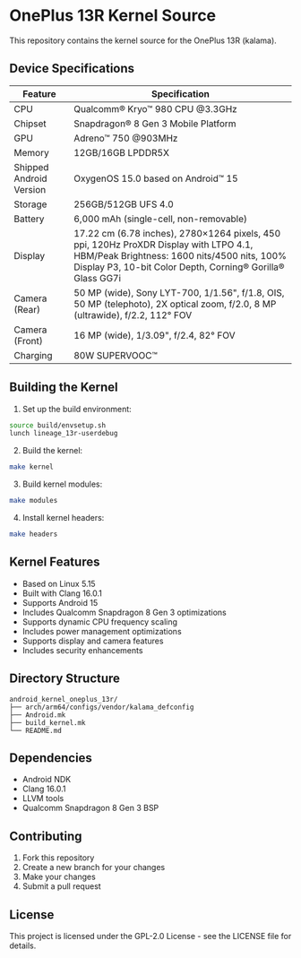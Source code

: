# OnePlus 13R Kernel Source

This repository contains the kernel source for the OnePlus 13R (kalama).

## Device Specifications

| Feature                 | Specification                                                                                                                                                                                      |
| ----------------------- | -------------------------------------------------------------------------------------------------------------------------------------------------------------------------------------------------- |
| CPU                     | Qualcomm® Kryo™ 980 CPU @3.3GHz                                                                                                                                                                    |
| Chipset                 | Snapdragon® 8 Gen 3 Mobile Platform                                                                                                                                                                |
| GPU                     | Adreno™ 750 @903MHz                                                                                                                                                                                |
| Memory                  | 12GB/16GB LPDDR5X                                                                                                                                                                                  |
| Shipped Android Version | OxygenOS 15.0 based on Android™ 15                                                                                                                                                                 |
| Storage                 | 256GB/512GB UFS 4.0                                                                                                                                                                                |
| Battery                 | 6,000 mAh (single-cell, non-removable)                                                                                                                                                             |
| Display                 | 17.22 cm (6.78 inches), 2780×1264 pixels, 450 ppi, 120Hz ProXDR Display with LTPO 4.1, HBM/Peak Brightness: 1600 nits/4500 nits, 100% Display P3, 10-bit Color Depth, Corning® Gorilla® Glass GG7i |
| Camera (Rear)           | 50 MP (wide), Sony LYT-700, 1/1.56", f/1.8, OIS, 50 MP (telephoto), 2X optical zoom, f/2.0, 8 MP (ultrawide), f/2.2, 112° FOV                                                                      |
| Camera (Front)          | 16 MP (wide), 1/3.09", f/2.4, 82° FOV                                                                                                                                                              |
| Charging                | 80W SUPERVOOC™                                                                                                                                                                                     |

## Building the Kernel

1. Set up the build environment:
```bash
source build/envsetup.sh
lunch lineage_13r-userdebug
```

2. Build the kernel:
```bash
make kernel
```

3. Build kernel modules:
```bash
make modules
```

4. Install kernel headers:
```bash
make headers
```

## Kernel Features

- Based on Linux 5.15
- Built with Clang 16.0.1
- Supports Android 15
- Includes Qualcomm Snapdragon 8 Gen 3 optimizations
- Supports dynamic CPU frequency scaling
- Includes power management optimizations
- Supports display and camera features
- Includes security enhancements

## Directory Structure

```
android_kernel_oneplus_13r/
├── arch/arm64/configs/vendor/kalama_defconfig
├── Android.mk
├── build_kernel.mk
└── README.md
```

## Dependencies

- Android NDK
- Clang 16.0.1
- LLVM tools
- Qualcomm Snapdragon 8 Gen 3 BSP

## Contributing

1. Fork this repository
2. Create a new branch for your changes
3. Make your changes
4. Submit a pull request

## License

This project is licensed under the GPL-2.0 License - see the LICENSE file for details. 